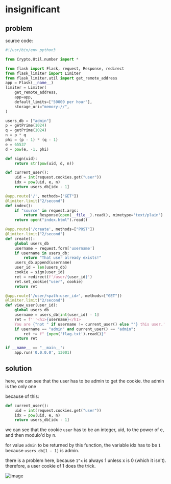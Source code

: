 # insignificant

## problem

source code:

```py
#!/usr/bin/env python3

from Crypto.Util.number import *

from flask import Flask, request, Response, redirect
from flask_limiter import Limiter
from flask_limiter.util import get_remote_address
app = Flask(__name__)
limiter = Limiter(
    get_remote_address,
    app=app,
    default_limits=["50000 per hour"],
    storage_uri="memory://",
)

users_db = ["admin"]
p = getPrime(1024)
q = getPrime(1024)
n = p * q
phi = (p - 1) * (q - 1)
e = 65537
d = pow(e, -1, phi)

def sign(uid):
    return str(pow(uid, d, n))

def current_user():
    uid = int(request.cookies.get("user"))
    idx = pow(uid, e, n)
    return users_db[idx - 1]

@app.route('/', methods=["GET"])
@limiter.limit("2/second")
def index():
    if "source" in request.args:
        return Response(open(__file__).read(), mimetype='text/plain')
    return open("index.html").read()

@app.route('/create', methods=["POST"])
@limiter.limit("2/second")
def create():
    global users_db
    username = request.form['username']
    if username in users_db:
        return "That user already exists!"
    users_db.append(username)
    user_id = len(users_db)
    cookie = sign(user_id)
    ret = redirect(f'/user/{user_id}')
    ret.set_cookie("user", cookie)
    return ret

@app.route('/user/<path:user_id>', methods=["GET"])
@limiter.limit("2/second")
def view_user(user_id):
    global users_db
    username = users_db[int(user_id) - 1]
    ret = f'''<h1>{username}</h1>
    You are {"not " if username != current_user() else ""} this user.'''
    if username == "admin" and current_user() == "admin":
        ret += f" {open('flag.txt').read()}"
    return ret

if __name__ == "__main__":
    app.run('0.0.0.0', 13001)
```

## solution

here, we can see that the user has to be admin to get the cookie. the admin is the only one<br>

because of this:
```py
def current_user():
    uid = int(request.cookies.get("user"))
    idx = pow(uid, e, n)
    return users_db[idx - 1]
```

we can see that the cookie `user` has to be an integer, uid, to the power of e, and then modulo'd by n.

for value `admin` to be returned by this function, the variable idx has to be `1` because `users_db[1 - 1]` is admin.

there is a problem here, because `1^x` is always 1 unless x is 0 (which it isn't). therefore, a user cookie of 1 does the trick.

![image](https://github.com/quasar098/ctf-writeups/assets/70716985/6c53e33a-5545-4fd7-91f3-5385efdbe7e4)
